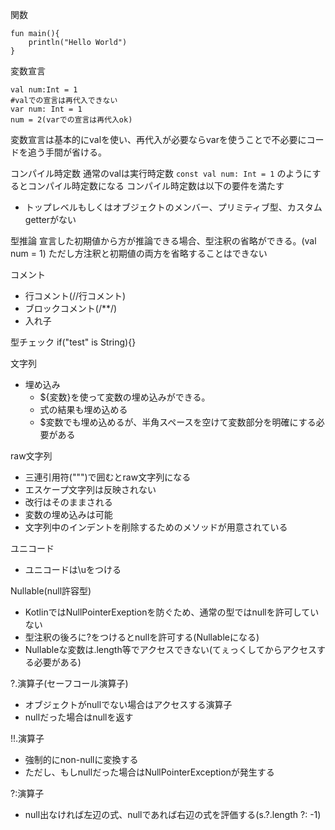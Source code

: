 関数
```
fun main(){
    println("Hello World")
}
```

変数宣言
```
val num:Int = 1
#valでの宣言は再代入できない
var num: Int = 1
num = 2(varでの宣言は再代入ok)
```

変数宣言は基本的にvalを使い、再代入が必要ならvarを使うことで不必要にコードを追う手間が省ける。

コンパイル時定数
通常のvalは実行時定数
`const val num: Int = 1`
のようにするとコンパイル時定数になる
コンパイル時定数は以下の要件を満たす
- トップレベルもしくはオブジェクトのメンバー、プリミティブ型、カスタムgetterがない

型推論
宣言した初期値から方が推論できる場合、型注釈の省略ができる。(val num = 1)
ただし方注釈と初期値の両方を省略することはできない

コメント
- 行コメント(//行コメント)
- ブロックコメント(/**/)
- 入れ子

型チェック
if("test" is String){}

文字列
- 埋め込み
  - ${変数}を使って変数の埋め込みができる。
  - 式の結果も埋め込める
  - $変数でも埋め込めるが、半角スペースを空けて変数部分を明確にする必要がある

raw文字列
- 三連引用符(""")で囲むとraw文字列になる
- エスケープ文字列は反映されない
- 改行はそのままされる
- 変数の埋め込みは可能
- 文字列中のインデントを削除するためのメソッドが用意されている

ユニコード
- ユニコードは\uをつける

Nullable(null許容型)
- KotlinではNullPointerExeptionを防ぐため、通常の型ではnullを許可していない
- 型注釈の後ろに?をつけるとnullを許可する(Nullableになる)
- Nullableな変数は.length等でアクセスできない(てぇっくしてからアクセスする必要がある)

?.演算子(セーフコール演算子)
- オブジェクトがnullでない場合はアクセスする演算子
- nullだった場合はnullを返す

!!.演算子
- 強制的にnon-nullに変換する
- ただし、もしnullだった場合はNullPointerExceptionが発生する

?:演算子
- null出なければ左辺の式、nullであれば右辺の式を評価する(s.?.length ?: -1)